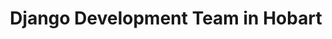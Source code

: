 ---
title: Django Development Team in Hobart
permalink: /landings/locations/hobart/developer/django
technology: Django
location: Hobart
---